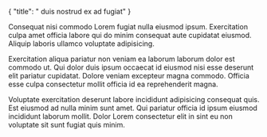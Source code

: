 {
  "title": " duis nostrud ex ad fugiat"
}

Consequat nisi commodo Lorem fugiat nulla eiusmod ipsum. Exercitation culpa amet officia labore qui do minim consequat aute cupidatat eiusmod. Aliquip laboris ullamco voluptate adipisicing.

Exercitation aliqua pariatur non veniam ea laborum laborum dolor est commodo ut. Qui dolor duis ipsum occaecat id eiusmod nisi esse deserunt elit pariatur cupidatat. Dolore veniam excepteur magna commodo. Officia esse culpa consectetur mollit officia id ea reprehenderit magna.

Voluptate exercitation deserunt labore incididunt adipisicing consequat quis. Est eiusmod ad nulla minim sunt amet. Qui pariatur officia id ipsum eiusmod incididunt laborum mollit. Dolor Lorem consectetur elit in sint eu non voluptate sit sunt fugiat quis minim.